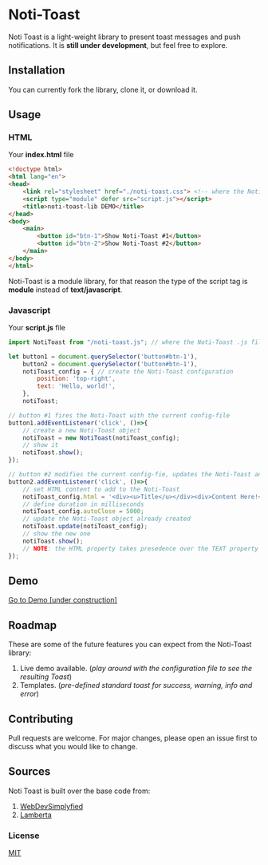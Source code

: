 # Noti-Toast
Noti Toast is a light-weight library to present toast messages and push notifications. It is **still under development**, but feel free to explore.

## Installation
You can currently fork the library, clone it, or download it.

## Usage

### HTML
Your **index.html** file
```html
<!doctype html>
<html lang="en">
<head>
    <link rel="stylesheet" href="./noti-toast.css"> <!-- where the Noti-Toast .css file is located -->
    <script type="module" defer src="script.js"></script>
    <title>noti-toast-lib DEMO</title>
</head>
<body>
    <main>
        <button id="btn-1">Show Noti-Toast #1</button>
        <button id="btn-2">Show Noti-Toast #2</button>
    </main>
</body>
</html>
```
Noti-Toast is a module library, for that reason the type of the script tag is **module** instead of **text/javascript**.
### Javascript
Your **script.js** file
```javascript
import NotiToast from "/noti-toast.js"; // where the Noti-Toast .js file is located

let button1 = document.querySelector('button#btn-1'),
    button2 = document.querySelector('button#btn-1'),
    notiToast_config = { // create the Noti-Toast configuration
        position: 'top-right',
        text: 'Hello, world!',
    },
    notiToast;

// button #1 fires the Noti-Toast with the current config-file
button1.addEventListener('click', ()=>{
    // create a new Noti-Toast object
    notiToast = new NotiToast(notiToast_config);
    // show it
    notiToast.show();
});

// button #2 modifies the current config-fie, updates the Noti-Toast and fires it
button2.addEventListener('click', ()=>{
    // set HTML content to add to the Noti-Toast
    notiToast_config.html = '<div><u>Title</u></div><div>Content Here!</div>';
    // define duration in milliseconds
    notiToast_config.autoClose = 5000;
    // update the Noti-Toast object already created
    notiToast.update(notiToast_config);
    // show the new one
    notiToast.show();
    // NOTE: the HTML property takes presedence over the TEXT property
});
```

## Demo
[Go to Demo [under construction]](https://google.com)

## Roadmap
These are some of the future features you can expect from the Noti-Toast library:
1. Live demo available. (*play around with the configuration file to see the resulting Toast*)
2. Templates. (*pre-defined standard toast for success, warning, info and error*)
## Contributing
Pull requests are welcome. For major changes, please open an issue first to discuss what you would like to change.

## Sources
Noti Toast is built over the base code from:

1. [WebDevSimplyfied](https://github.com/WebDevSimplified/live-toast-notification-library)
2. [Lamberta](https://gist.github.com/lamberta/3768814)

### License
[MIT](https://choosealicense.com/licenses/mit/)
